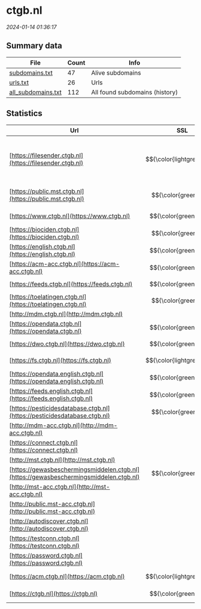 # ctgb.nl
*2024-01-14 01:36:17*
## Summary data
| File       | Count | Info |
|------------|-------|------|
|[subdomains.txt](/data/ctgb.nl/subdomains.txt)|47|Alive subdomains|
|[urls.txt](/data/ctgb.nl/urls.txt)|26|Urls|
|[all_subdomains.txt](/data/ctgb.nl/all_subdomains.txt)|112|All found subdomains (history)|
## Statistics
| Url | SSL | Server | Cookie | HSTS | CSP | XFO | XXP | RP | Tech |Title |
|------------|-------|------|------|------|------|------|------|------|------|------|
|[https://filesender.ctgb.nl](https://filesender.ctgb.nl)| $${\color{lightgreen}B}$$ |Apache/2.4.34 (R...|:o: |:white_check_mark: | :white_check_mark:| :white_check_mark: | :white_check_mark: | :white_check_mark: |Apache HTTP Server:2.4.34 HSTS OpenSSL:1.0.2k PHP:7.2.24 Red Hat|CTGB FileSender|
|[https://public.mst.ctgb.nl](https://public.mst.ctgb.nl)| $${\color{green}A}$$ ||:white_check_mark: | | | | | :white_check_mark: ||HTTP Status 404...|
|[https://www.ctgb.nl](https://www.ctgb.nl)| $${\color{green}A+}$$ |nginx| |:white_check_mark: |:warning: | :white_check_mark: | :white_check_mark: | :white_check_mark: |Bloomreach HSTS Nginx|Home | College v...|
|[https://biociden.ctgb.nl](https://biociden.ctgb.nl)| $${\color{green}A}$$ |nginx|:white_check_mark: | |:warning: | | | :white_check_mark: |Nginx|CTGB Toelatingen|
|[https://english.ctgb.nl](https://english.ctgb.nl)| $${\color{green}A+}$$ |nginx| |:white_check_mark: |:warning: | :white_check_mark: | :white_check_mark: | :white_check_mark: |Bloomreach HSTS Nginx|Home | Board for...|
|[https://acm-acc.ctgb.nl](https://acm-acc.ctgb.nl)| $${\color{green}A+}$$ |nginx| |:white_check_mark: | | :white_check_mark: | | :white_check_mark: |HSTS Java Nginx||
|[https://feeds.ctgb.nl](https://feeds.ctgb.nl)| $${\color{green}A+}$$ |nginx| |:white_check_mark: | | :white_check_mark: | :white_check_mark: | :white_check_mark: |HSTS Nginx||
|[https://toelatingen.ctgb.nl](https://toelatingen.ctgb.nl)| $${\color{green}A}$$ |nginx|:white_check_mark: | |:warning: | | | :white_check_mark: |Nginx|CTGB Toelatingen|
|[http://mdm.ctgb.nl](http://mdm.ctgb.nl)| || | | | | | :white_check_mark: |||
|[https://opendata.ctgb.nl](https://opendata.ctgb.nl)| $${\color{green}A+}$$ |nginx| |:white_check_mark: | | :white_check_mark: | :white_check_mark: | :white_check_mark: |HSTS Nginx||
|[https://dwo.ctgb.nl](https://dwo.ctgb.nl)| $${\color{green}A+}$$ || |:white_check_mark: | | :white_check_mark: | :white_check_mark: | :white_check_mark: |HSTS||
|[https://fs.ctgb.nl](https://fs.ctgb.nl)| $${\color{lightgreen}B}$$ |Microsoft-HTTPAP...| | | | | | :white_check_mark: |Microsoft HTTPAPI:2.0|Not Found|
|[https://opendata.english.ctgb.nl](https://opendata.english.ctgb.nl)| $${\color{green}A+}$$ |nginx| |:white_check_mark: | | :white_check_mark: | :white_check_mark: | :white_check_mark: |HSTS Nginx||
|[https://feeds.english.ctgb.nl](https://feeds.english.ctgb.nl)| $${\color{green}A+}$$ |nginx| |:white_check_mark: | | :white_check_mark: | :white_check_mark: | :white_check_mark: |HSTS Nginx||
|[https://pesticidesdatabase.ctgb.nl](https://pesticidesdatabase.ctgb.nl)| $${\color{green}A}$$ |nginx|:white_check_mark: | |:warning: | | | :white_check_mark: |Nginx|CTGB Toelatingen|
|[http://mdm-acc.ctgb.nl](http://mdm-acc.ctgb.nl)| || | | | | | :white_check_mark: |||
|[https://connect.ctgb.nl](https://connect.ctgb.nl)| |BigIP| | | | | | :white_check_mark: |F5 BigIP||
|[http://mst.ctgb.nl](http://mst.ctgb.nl)| || | | | | | :white_check_mark: |||
|[https://gewasbeschermingsmiddelen.ctgb.nl](https://gewasbeschermingsmiddelen.ctgb.nl)| $${\color{green}A}$$ |nginx|:white_check_mark: | |:warning: | | | :white_check_mark: |Nginx|CTGB Toelatingen|
|[http://mst-acc.ctgb.nl](http://mst-acc.ctgb.nl)| || | | | | | :white_check_mark: |||
|[http://public.mst-acc.ctgb.nl](http://public.mst-acc.ctgb.nl)| || | | | | | :white_check_mark: |||
|[http://autodiscover.ctgb.nl](http://autodiscover.ctgb.nl)| |BigIP| | | | | | :white_check_mark: |F5 BigIP||
|[https://testconn.ctgb.nl](https://testconn.ctgb.nl)| |BigIP| | | | | | :white_check_mark: |F5 BigIP||
|[https://password.ctgb.nl](https://password.ctgb.nl)| || | | | | | :white_check_mark: |HSTS Java||
|[https://acm.ctgb.nl](https://acm.ctgb.nl)| $${\color{lightgreen}B}$$ |nginx| |:white_check_mark: | | :white_check_mark: | | :white_check_mark: |HSTS Java Nginx||
|[https://ctgb.nl](https://ctgb.nl)| $${\color{green}A+}$$ |nginx| |:white_check_mark: |:warning: | :white_check_mark: | :white_check_mark: | :white_check_mark: |HSTS Nginx|301 Moved Perman...|